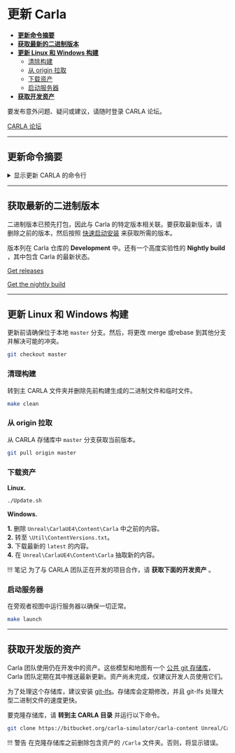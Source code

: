 # 更新 Carla

*   [__更新命令摘要__](#update-commands-summary)  
*   [__获取最新的二进制版本__](#get-latest-binary-release)  
*   [__更新 Linux 和 Windows 构建__](#update-linux-and-windows-build)  
	*   [清除构建](#clean-the-build)  
	*   [从 origin 拉取](#pull-from-origin)  
	*   [下载资产](#download-the-assets)  
	*   [启动服务器](#launch-the-server)  
*   [__获取开发资产__](#get-development-assets)  

要发布意外问题、疑问或建议，请随时登录 CARLA 论坛。

<div class="build-buttons">
<p>
<a href="https://github.com/carla-simulator/carla/discussions/" target="_blank" class="btn btn-neutral" title="Go to the latest CARLA release">
CARLA 论坛</a>
</p>
</div>

---
## 更新命令摘要

<details>
<summary> 显示更新 CARLA 的命令行 </summary>

```sh
# 更新 CARLA 包的发行版。 
#   1. 删除当前的版本。 
#   2. 按照快速开始安装或一个一个想要的版本。 


# 更新 Linux 构建。 
git checkout master
make clean
git pull origin master
./Update.sh


# 更新 Windows 构建。 
git checkout master
make clean
git pull origin master
#   擦除 `Unreal\CarlaUE4\Content\Carla` 中的内容。
#   转至 `\Util\ContentVersions.txt`.
#   下载最新的资产内容。
#   在 `Unreal\CarlaUE4\Content\Carla` 中解压出新的资产内容。


# 获取开发版本的资产 
#   删除包含之前资产的 `/Carla` 文件夹。
#   转至主 Carla 目录。
git clone https://bitbucket.org/carla-simulator/carla-content Unreal/CarlaUE4/Content/Carla

```
</details>

---
## 获取最新的二进制版本

二进制版本已预先打包，因此与 Carla 的特定版本相关联。要获取最新版本，请删除之前的版本，然后按照 [快速启动安装](start_quickstart.md) 来获取所需的版本。 

版本列在 Carla 仓库的 __Development__ 中。还有一个高度实验性的 __Nightly build__ ，其中包含 Carla 的最新状态。

<div class="build-buttons">
<p>
<a href="https://github.com/carla-simulator/carla/blob/master/Docs/download.md" target="_blank" class="btn btn-neutral" title="Go to the list of CARLA releases">
<span class="icon icon-github"></span> Get releases</a>
</p>

<p>
<a href="http://carla-releases.s3.amazonaws.com/Linux/Dev/CARLA_Latest.tar.gz" target="_blank" class="btn btn-neutral" title="Go to the nightly CARLA build">
<span class="icon fa-cloud-download"></span> Get the nightly build</a>
</p>
</div>

---
## 更新 Linux 和 Windows 构建

更新前请确保位于本地 `master` 分支。然后，将更改 merge 或rebase 到其他分支并解决可能的冲突。

```sh 
git checkout master
```

### 清理构建

转到主 CARLA 文件夹并删除先前构建生成的二进制文件和临时文件。
```sh 
make clean
```

### 从 origin 拉取

从 CARLA 存储库中 `master` 分支获取当前版本。 
```sh
git pull origin master
```

### 下载资产

__Linux.__
```sh
./Update.sh
```

__Windows.__  

__1.__ 删除 `Unreal\CarlaUE4\Content\Carla` 中之前的内容。  
__2.__ 转至 `\Util\ContentVersions.txt`。  
__3.__ 下载最新的 `latest` 的内容。  
__4.__ 在 `Unreal\CarlaUE4\Content\Carla` 抽取新的内容。

!!! 笔记
    为了与 CARLA 团队正在开发的项目合作，请 __获取下面的开发资产__ 。

### 启动服务器

在旁观者视图中运行服务器以确保一切正常。

```sh
make launch
```

---
## 获取开发版的资产

Carla 团队使用仍在开发中的资产。这些模型和地图有一个 [公共 git 存储库][contentrepolink]，Carla 团队定期在其中推送最新更新。资产尚未完成，仅建议开发人员使用它们。

为了处理这个存储库，建议安装 [git-lfs][gitlfslink]。存储库会定期修改，并且 git-lfs 处理大型二进制文件的速度更快。

要克隆存储库，请 __转到主 CARLA 目录__ 并运行以下命令。

```sh
git clone https://bitbucket.org/carla-simulator/carla-content Unreal/CarlaUE4/Content/Carla
```

!!! 警告
    在克隆存储库之前删除包含资产的 `/Carla` 文件夹。否则，将显示错误。

[contentrepolink]: https://bitbucket.org/carla-simulator/carla-content
[gitlfslink]: https://github.com/git-lfs/git-lfs/wiki/Installation

